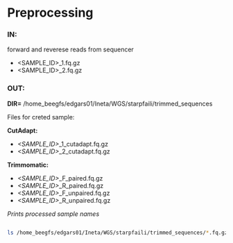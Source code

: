 
# Preprocessing

### IN: 

forward and reverese reads from sequencer

- <SAMPLE_ID>\_1.fq.gz 
- <SAMPLE_ID>\_2.fq.gz

### OUT:

**DIR=** /home_beegfs/edgars01/Ineta/WGS/starpfaili/trimmed_sequences

Files for creted sample:

**CutAdapt:**
- *<SAMPLE_ID>*\_1_cutadapt.fq.gz
- *<SAMPLE_ID>*\_2_cutadapt.fq.gz

**Trimmomatic:**
- *<SAMPLE_ID>*\_F_paired.fq.gz
- *<SAMPLE_ID>*\_R_paired.fq.gz
- *<SAMPLE_ID>*\_F_unpaired.fq.gz
- *<SAMPLE_ID>*\_R_unpaired.fq.gz


*Prints processed sample names*

``` bash

ls /home_beegfs/edgars01/Ineta/WGS/starpfaili/trimmed_sequences/*.fq.gz | sed -e 's/_1_cutadapt.fq.gz//' -e 's/_2_cutadapt.fq.gz//' | sed -e 's/_F_paired.fq.gz//' -e 's/_R_paired.fq.gz//' | sed -e 's/_F_unpaired.fq.gz//' -e 's/_R_unpaired.fq.gz//' |sed -e 's/\/home_beegfs\/edgars01\/Ineta\/WGS\/starpfaili\/trimmed_sequences\///'  | sort -u

```

 